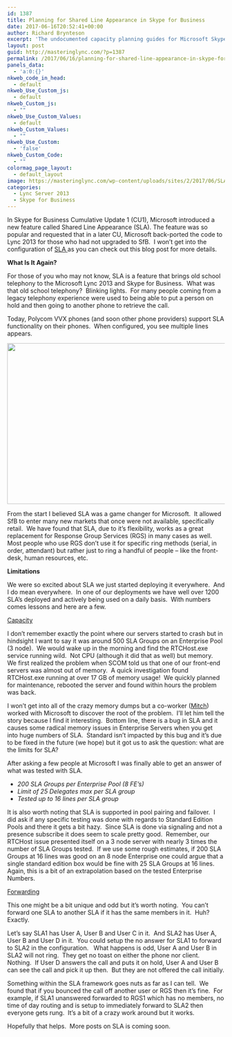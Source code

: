 ```yaml
---
id: 1387
title: Planning for Shared Line Appearance in Skype for Business
date: 2017-06-16T20:52:41+00:00
author: Richard Brynteson
excerpt: 'The undocumented capacity planning guides for Microsoft Skype for Business Shared Line Appearance.  '
layout: post
guid: http://masteringlync.com/?p=1387
permalink: /2017/06/16/planning-for-shared-line-appearance-in-skype-for-business/
panels_data:
  - 'a:0:{}'
nkweb_code_in_head:
  - default
nkweb_Use_Custom_js:
  - default
nkweb_Custom_js:
  - ""
nkweb_Use_Custom_Values:
  - default
nkweb_Custom_Values:
  - ""
nkweb_Use_Custom:
  - 'false'
nkweb_Custom_Code:
  - ""
colormag_page_layout:
  - default_layout
image: https://masteringlync.com/wp-content/uploads/sites/2/2017/06/SLA.png
categories:
  - Lync Server 2013
  - Skype for Business
---
```

In Skype for Business Cumulative Update 1 (CU1), Microsoft introduced a new feature called Shared Line Appearance (SLA). The feature was so popular and requested that in a later CU, Microsoft back-ported the code to Lync 2013 for those who had not upgraded to SfB.  I won&#8217;t get into the configuration of <a href="http://masteringlync.com/2015/11/18/skype-for-business-cu1-shared-line-appearance/" target="_blank" rel="noopener">SLA </a>as you can check out this blog post for more details.

**What Is It Again?**

For those of you who may not know, SLA is a feature that brings old school telephony to the Microsoft Lync 2013 and Skype for Business.  What was that old school telephony?  Blinking lights.  For many people coming from a legacy telephony experience were used to being able to put a person on hold and then going to another phone to retrieve the call.

Today, Polycom VVX phones (and soon other phone providers) support SLA functionality on their phones.  When configured, you see multiple lines appears.

<img class="alignnone" src="https://i1.wp.com/masteringlync.gcmtotalsolutions.com/wp-content/uploads/sites/2/2015/11/4.png?resize=511%2C372&#038;ssl=1" alt="" width="511" height="372" data-recalc-dims="1" /> 

From the start I believed SLA was a game changer for Microsoft.  It allowed SfB to enter many new markets that once were not available, specifically retail.  We have found that SLA, due to it&#8217;s flexibility, works as a great replacement for Response Group Services (RGS) in many cases as well.  Most people who use RGS don&#8217;t use it for specific ring methods (serial, in order, attendant) but rather just to ring a handful of people &#8211; like the front-desk, human resources, etc.

**Limitations**

We were so excited about SLA we just started deploying it everywhere.  And I do mean everywhere.  In one of our deployments we have well over 1200 SLA&#8217;s deployed and actively being used on a daily basis.  With numbers comes lessons and here are a few.

<span style="text-decoration: underline">Capacity</span>

I don&#8217;t remember exactly the point where our servers started to crash but in hindsight I want to say it was around 500 SLA Groups on an Enterprise Pool (3 node).  We would wake up in the morning and find the RTCHost.exe service running wild.  Not CPU (although it did that as well) but memory.  We first realized the problem when SCOM told us that one of our front-end servers was almost out of memory.  A quick investigation found RTCHost.exe running at over 17 GB of memory usage!  We quickly planned for maintenance, rebooted the server and found within hours the problem was back.

I won&#8217;t get into all of the crazy memory dumps but a co-worker (<a href="http://blog.thepbxisdead.com/" target="_blank" rel="noopener">Mitch</a>) worked with Microsoft to discover the root of the problem.  I&#8217;ll let him tell the story because I find it interesting.  Bottom line, there is a bug in SLA and it causes some radical memory issues in Enterprise Servers when you get into huge numbers of SLA.  Standard isn&#8217;t impacted by this bug and it&#8217;s due to be fixed in the future (we hope) but it got us to ask the question: what are the limits for SLA?

After asking a few people at Microsoft I was finally able to get an answer of what was tested with SLA.

  * _200 SLA Groups per Enterprise Pool (8 FE&#8217;s)_
  * _Limit of 25 Delegates max per SLA group_
  * _Tested up to 16 lines per SLA group_

It is also worth noting that SLA is supported in pool pairing and failover.  I did ask if any specific testing was done with regards to Standard Edition Pools and there it gets a bit hazy.  Since SLA is done via signaling and not a presence subscribe it does seem to scale pretty good.  Remember, our RTCHost issue presented itself on a 3 node server with nearly 3 times the number of SLA Groups tested.  If we use some rough estimates, if 200 SLA Groups at 16 lines was good on an 8 node Enterprise one could argue that a single standard edition box would be fine with 25 SLA Groups at 16 lines.  Again, this is a bit of an extrapolation based on the tested Enterprise Numbers.

<span style="text-decoration: underline">Forwarding</span>

This one might be a bit unique and odd but it&#8217;s worth noting.  You can&#8217;t forward one SLA to another SLA if it has the same members in it.  Huh?  Exactly.

Let&#8217;s say SLA1 has User A, User B and User C in it.  And SLA2 has User A, User B and User D in it.  You could setup the no answer for SLA1 to forward to SLA2 in the configuration.   What happens is odd, User A and User B in SLA2 will not ring.  They get no toast on either the phone nor client.  Nothing.  If User D answers the call and puts it on hold, User A and User B can see the call and pick it up then.  But they are not offered the call initially.

Something within the SLA framework goes nuts as far as I can tell.  We found that if you bounced the call off another user or RGS then it&#8217;s fine.  For example, if SLA1 unanswered forwarded to RGS1 which has no members, no time of day routing and is setup to immediately forward to SLA2 then everyone gets rung.  It&#8217;s a bit of a crazy work around but it works.

Hopefully that helps.  More posts on SLA is coming soon.